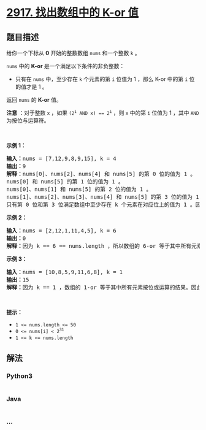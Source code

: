 # [2917. 找出数组中的 K-or 值](https://leetcode-cn.com/problems/find-the-k-or-of-an-array)



## 题目描述

<!-- 这里写题目描述 -->

<p>给你一个下标从 <strong>0</strong> 开始的整数数组 <code>nums</code> 和一个整数 <code>k</code> 。</p>

<p><code>nums</code> 中的 <strong>K-or</strong> 是一个满足以下条件的非负整数：</p>

<ul>
	<li>只有在 <code>nums</code> 中，至少存在 <code>k</code> 个元素的第 <code>i</code> 位值为 1 ，那么 K-or 中的第 <code>i</code> 位的值才是 1 。</li>
</ul>

<p>返回 <code>nums</code> 的 <strong>K-or</strong> 值。</p>

<p><strong>注意</strong> ：对于整数 <code>x</code> ，如果&nbsp;<code>(2<sup>i</sup> AND x) == 2<sup>i</sup></code> ，则 <code>x</code> 中的第 <code>i</code> 位值为 1 ，其中 <code>AND</code> 为按位与运算符。</p>

<p>&nbsp;</p>

<p><strong class="example">示例 1：</strong></p>

<pre>
<strong>输入：</strong>nums = [7,12,9,8,9,15], k = 4
<strong>输出：</strong>9
<strong>解释：</strong>nums[0]、nums[2]、nums[4] 和 nums[5] 的第 0 位的值为 1 。
nums[0] 和 nums[5] 的第 1 位的值为 1 。
nums[0]、nums[1] 和 nums[5] 的第 2 位的值为 1 。
nums[1]、nums[2]、nums[3]、nums[4] 和 nums[5] 的第 3 位的值为 1 。
只有第 0 位和第 3 位满足数组中至少存在 k 个元素在对应位上的值为 1 。因此，答案为 2^0 + 2^3 = 9 。
</pre>

<p><strong class="example">示例 2：</strong></p>

<pre>
<strong>输入：</strong>nums = [2,12,1,11,4,5], k = 6
<strong>输出：</strong>0
<strong>解释：</strong>因为 k == 6 == nums.length ，所以数组的 6-or 等于其中所有元素按位与运算的结果。因此，答案为 2 AND 12 AND 1 AND 11 AND 4 AND 5 = 0 。
</pre>

<p><strong class="example">示例 3：</strong></p>

<pre>
<strong>输入：</strong>nums = [10,8,5,9,11,6,8], k = 1
<strong>输出：</strong>15
<strong>解释：</strong>因为 k == 1 ，数组的 1-or 等于其中所有元素按位或运算的结果。因此，答案为 10 OR 8 OR 5 OR 9 OR 11 OR 6 OR 8 = 15 。</pre>

<p>&nbsp;</p>

<p><strong>提示：</strong></p>

<ul>
	<li><code>1 &lt;= nums.length &lt;= 50</code></li>
	<li><code>0 &lt;= nums[i] &lt; 2<sup>31</sup></code></li>
	<li><code>1 &lt;= k &lt;= nums.length</code></li>
</ul>


## 解法

<!-- 这里可写通用的实现逻辑 -->

<!-- tabs:start -->

### **Python3**

<!-- 这里可写当前语言的特殊实现逻辑 -->

```python

```

### **Java**

<!-- 这里可写当前语言的特殊实现逻辑 -->

```java

```

### **...**

```

```

<!-- tabs:end -->
